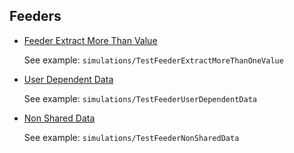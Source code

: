 ## Feeders

* [Feeder Extract More Than Value](https://gatling.io/docs/2.3/session/feeder/#)
    
    See example: `simulations/TestFeederExtractMoreThanOneValue`
    
* [User Dependent Data](https://gatling.io/docs/2.3/session/feeder/#user-dependent-data)

    See example: `simulations/TestFeederUserDependentData`
 
* [Non Shared Data](https://gatling.io/docs/2.3/session/feeder/#non-shared-data)

    See example: `simulations/TestFeederNonSharedData`